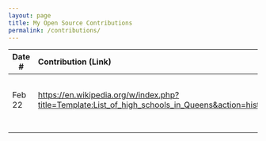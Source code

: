 ```yaml
---
layout: page
title: My Open Source Contributions
permalink: /contributions/
---
```


<!--
Type of the contribution should be "Wikipedia edit", "OpenStreet Map feature", "Documentation", "Course website", "Blog",
"Browse Add-on", etc.

The description should include a brief summary of what you did.

Replace the first row with your own contribution. 

-->





| Date #       | Contribution (Link)  | Type  | Description |
|---|:---|:---|:---|
| Feb 22   | https://en.wikipedia.org/w/index.php?title=Template:List_of_high_schools_in_Queens&action=history    | Wikipedia | Updated a highschool with the correct website  |
|     |     |     |      |
|     |     |     |      |
